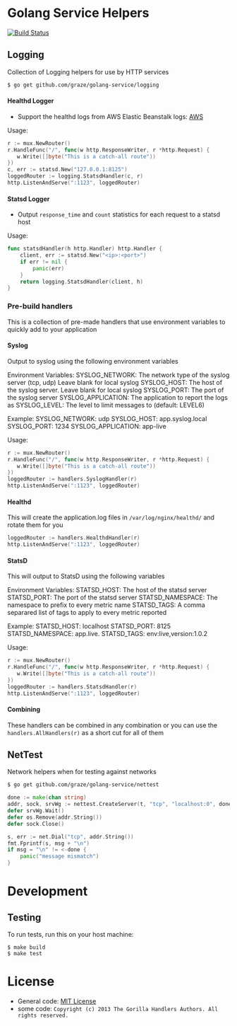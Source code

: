 # Golang Service Helpers

[![Build Status](https://travis-ci.org/graze/golang-service.svg?branch=master)](https://travis-ci.org/graze/golang-service)

## Logging

Collection of Logging helpers for use by HTTP services

```bash
$ go get github.com/graze/golang-service/logging
```

#### Healthd Logger

- Support the healthd logs from AWS Elastic Beanstalk logs: [AWS](http://docs.aws.amazon.com/elasticbeanstalk/latest/dg/health-enhanced-serverlogs.html)

Usage:
```go
r := mux.NewRouter()
r.HandleFunc("/", func(w http.ResponseWriter, r *http.Request) {
   w.Write([]byte("This is a catch-all route"))
})
c, err := statsd.New("127.0.0.1:8125")
loggedRouter := logging.StatsdHandler(c, r)
http.ListenAndServe(":1123", loggedRouter)
```

#### Statsd Logger

- Output `response_time` and `count` statistics for each request to a statsd host

Usage:
```go
func statsdHandler(h http.Handler) http.Handler {
    client, err := statsd.New("<ip>:<port>")
    if err != nil {
        panic(err)
    }
    return logging.StatsdHandler(client, h)
}
```

### Pre-build handlers

This is a collection of pre-made handlers that use environment variables to quickly add to your application

#### Syslog

Output to syslog using the following environment variables

Environment Variables:
    SYSLOG_NETWORK: The network type of the syslog server (tcp, udp) Leave blank for local syslog
    SYSLOG_HOST: The host of the syslog server. Leave blank for local syslog
    SYSLOG_PORT: The port of the syslog server
    SYSLOG_APPLICATION: The application to report the logs as
    SYSLOG_LEVEL: The level to limit messages to (default: LEVEL6)

Example:
    SYSLOG_NETWORK: udp
    SYSLOG_HOST: app.syslog.local
    SYSLOG_PORT: 1234
    SYSLOG_APPLICATION: app-live

Usage:
```go
r := mux.NewRouter()
r.HandleFunc("/", func(w http.ResponseWriter, r *http.Request) {
   w.Write([]byte("This is a catch-all route"))
})
loggedRouter := handlers.SyslogHandler(r)
http.ListenAndServe(":1123", loggedRouter)
```

#### Healthd

This will create the application.log files in `/var/log/nginx/healthd/` and rotate them for you

```go
loggedRouter := handlers.HealthdHandler(r)
http.ListenAndServe(":1123", loggedRouter)
```

#### StatsD

This will output to StatsD using the following variables

Environment Variables:
    STATSD_HOST: The host of the statsd server
    STATSD_PORT: The port of the statsd server
    STATSD_NAMESPACE: The namespace to prefix to every metric name
    STATSD_TAGS: A comma separared list of tags to apply to every metric reported

Example:
    STATSD_HOST: localhost
    STATSD_PORT: 8125
    STATSD_NAMESPACE: app.live.
    STATSD_TAGS: env:live,version:1.0.2

Usage:
```go
r := mux.NewRouter()
r.HandleFunc("/", func(w http.ResponseWriter, r *http.Request) {
   w.Write([]byte("This is a catch-all route"))
})
loggedRouter := handlers.StatsdHandler(r)
http.ListenAndServe(":1123", loggedRouter)
```

#### Combining

These handlers can be combined in any combination or you can use the `handlers.AllHandlers(r)` as a short cut for all
of them

## NetTest

Network helpers when for testing against networks

```bash
$ go get github.com/graze/golang-service/nettest
```

```go
done := make(chan string)
addr, sock, srvWg := nettest.CreateServer(t, "tcp", "localhost:0", done)
defer srvWg.Wait()
defer os.Remove(addr.String())
defer sock.Close()

s, err := net.Dial("tcp", addr.String())
fmt.Fprintf(s, msg + "\n")
if msg = "\n" != <-done {
    panic("message mismatch")
}
```

# Development

## Testing
To run tests, run this on your host machine:

```
$ make build
$ make test
```

# License

- General code: [MIT License](LICENSE)
- some code: `Copyright (c) 2013 The Gorilla Handlers Authors. All rights reserved.`
